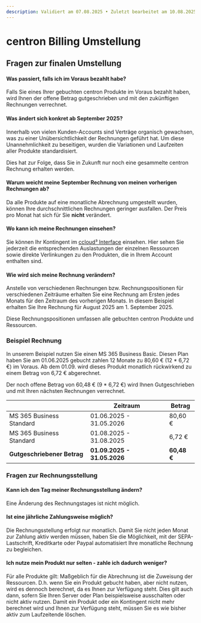 ```yaml
---
description: Validiert am 07.08.2025 • Zuletzt bearbeitet am 10.08.2025
---
```


# centron Billing Umstellung

## Fragen zur finalen Umstellung <a href="#fragen-zur-umstellung-zwischen-marz-und-mai-2024" id="fragen-zur-umstellung-zwischen-marz-und-mai-2024"></a>

#### Was passiert, falls ich im Voraus bezahlt habe?

Falls Sie eines Ihrer gebuchten centron Produkte im Voraus bezahlt haben, wird Ihnen der offene Betrag gutgeschrieben und mit den zukünftigen Rechnungen verrechnet.

#### Was ändert sich konkret ab September 2025?

Innerhalb von vielen Kunden-Accounts sind Verträge organisch gewachsen, was zu einer Unübersichtlichkeit der Rechnungen geführt hat. Um diese Unannehmlichkeit zu beseitigen, wurden die Variationen und Laufzeiten aller Produkte standardisiert.

Dies hat zur Folge, dass Sie in Zukunft nur noch eine gesammelte centron Rechnung erhalten werden.

#### Warum weicht meine September Rechnung von meinen vorherigen Rechnungen ab?

Da alle Produkte auf eine monatliche Abrechnung umgestellt wurden, können Ihre durchschnittlichen Rechnungen geringer ausfallen. Der Preis pro Monat hat sich für Sie **nicht** verändert.

#### Wo kann ich meine Rechnungen einsehen?

Sie können Ihr Kontingent im [ccloud³ Interface](https://cloud.internet1.de/ccloud/subscriptions) einsehen. Hier sehen Sie jederzeit die entsprechenden Auslastungen der einzelnen Ressourcen sowie direkte Verlinkungen zu den Produkten, die in Ihrem Account enthalten sind.

#### Wie wird sich meine Rechnung verändern?

Anstelle von verschiedenen Rechnungen bzw. Rechnungspositionen für verschiedenen Zeiträume erhalten Sie eine Rechnung am Ersten jedes Monats für den Zeitraum des vorherigen Monats. In diesem Beispiel erhalten Sie Ihre Rechnung für August 2025 am 1. September 2025.

Diese Rechnungspositionen umfassen alle gebuchten centron Produkte und Ressourcen.

####

### Beispiel Rechnung

In unserem Beispiel nutzen Sie einen MS 365 Business Basic. Diesen Plan haben Sie am 01.06.2025 gebucht zahlen 12 Monate zu 80,60 € (12 \* 6,72 €) im Voraus. Ab dem 01.09. wird dieses Produkt monatlich rückwirkend zu einem Betrag von 6,72 € abgerechnet.

Der noch offene Betrag von 60,48 € (9 \* 6,72 €) wird Ihnen Gutgeschrieben und mit Ihren nächsten Rechnungen verrechnet.

|                             | Zeitraum                    | Betrag      |
| --------------------------- | --------------------------- | ----------- |
| MS 365 Business Standard    | 01.06.2025 - 31.05.2026     | 80,60 €     |
| MS 365 Business Standard    | 01.08.2025 - 31.08.2025     | 6,72 €      |
| **Gutgeschriebener Betrag** | **01.09.2025 - 31.05.2026** | **60,48 €** |





### Fragen zur Rechnungsstellung

#### Kann ich den Tag meiner Rechnungsstellung ändern? <a href="#ist-eine-anderung-des-rechnungstages-moglich" id="ist-eine-anderung-des-rechnungstages-moglich"></a>

Eine Änderung des Rechnungstages ist nicht möglich.&#x20;

#### Ist eine jährliche Zahlungsweise möglich? <a href="#ist-eine-jahrliche-zahlungsweise-moglich" id="ist-eine-jahrliche-zahlungsweise-moglich"></a>

Die Rechnungsstellung erfolgt nur monatlich. Damit Sie nicht jeden Monat zur Zahlung aktiv werden müssen, haben Sie die Möglichkeit, mit der SEPA-Lastschrift, Kreditkarte oder Paypal automatisiert Ihre monatliche Rechnung zu begleichen.

#### Ich nutze mein Produkt nur selten - zahle ich dadurch weniger? <a href="#ich-nutze-mein-produkt-nur-selten---zahle-ich-nun-weniger" id="ich-nutze-mein-produkt-nur-selten---zahle-ich-nun-weniger"></a>

Für alle Produkte gilt: Maßgeblich für die Abrechnung ist die Zuweisung der Ressourcen. D.h. wenn Sie ein Produkt gebucht haben, aber nicht nutzen, wird es dennoch berechnet, da es Ihnen zur Verfügung steht. Dies gilt auch dann, sofern Sie Ihren Server oder Plan beispielsweise ausschalten oder nicht aktiv nutzen. Damit ein Produkt oder ein Kontingent nicht mehr berechnet wird und Ihnen zur Verfügung steht, müssen Sie es wie bisher aktiv zum Laufzeitende löschen.


